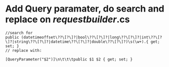 # Add Query paramater, do search and replace on *requestbuilder*.cs

``` 
//search for
public (datetimeoffset\??\[?\]?|bool\??\[?\]?|long\??\[?\]?|int\??\[?\]?|string\??\[?\]?|datetime\??\[?\]?|double\??\[?\]?)\s(\w+).{ get; set; }
// replace with:

[QueryParameter("$2")]\n\t\t\tpublic $1 $2 { get; set; }
```